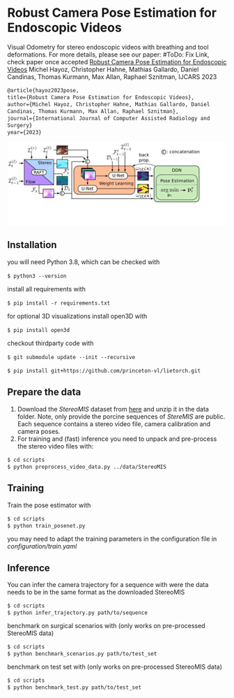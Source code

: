 <!-- title -->
# Robust Camera Pose Estimation for Endoscopic Videos

Visual Odometry for stereo endoscopic videos with breathing and tool deformations. For more details, please see our paper:
#ToDo: Fix Link, check paper once accepted
[Robust Camera Pose Estimation for Endoscopic Videos](link/to/paper) 
Michel Hayoz, Christopher Hahne, Mathias Gallardo, Daniel Candinas, Thomas Kurmann, Max Allan, Raphael Sznitman, IJCARS 2023

```
@article{hayoz2023pose,
title={Robust Camera Pose Estimation for Endoscopic Videos},
author={Michel Hayoz, Christopher Hahne, Mathias Gallardo, Daniel Candinas, Thomas Kurmann, Max Allan, Raphael Sznitman},
journal={International Journal of Computer Assisted Radiology and Surgery}
year={2023}
```

![Alt text](./system_overview.png)
## Installation

you will need Python 3.8, which can be checked with

``` $ python3 --version ```

install all requirements with

``` $ pip install -r requirements.txt ```

for optional 3D visualizations install open3D with

``` $ pip install open3d ```

checkout thirdparty code with

``` $ git submodule update --init --recursive ```

``` $ pip install git+https://github.com/princeton-vl/lietorch.git ```

## Prepare the data
1. Download the *StereoMIS* dataset from [here](10.5281/zenodo.7727692) and unzip it in the data folder.
Note, only provide the porcine sequences of *StereMIS* are public. Each sequence contains a stereo video file, 
camera calibration and camera poses.
2. For training and (fast) inference you need to unpack and pre-process the stereo video files with:
``` 
$ cd scripts
$ python preprocess_video_data.py ../data/StereoMIS
```    

## Training
Train the pose estimator with
``` 
$ cd scripts
$ python train_posenet.py
```
you may need to adapt the training parameters in the configuration file in *configuration/train.yaml*   

## Inference
You can infer the camera trajectory for a sequence with were the data needs to be in the same format as the downloaded StereoMIS
``` 
$ cd scripts
$ python infer_trajectory.py path/to/sequence
```

benchmark on surgical scenarios with (only works on pre-processed StereoMIS data)
``` 
$ cd scripts
$ python benchmark_scenarios.py path/to/test_set
```

benchmark on test set with (only works on pre-processed StereoMIS data)
``` 
$ cd scripts
$ python benchmark_test.py path/to/test_set
```


